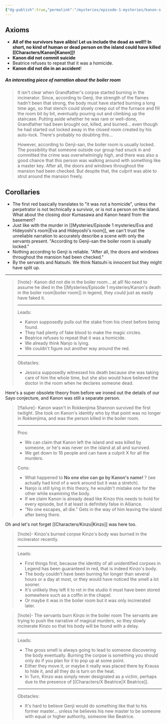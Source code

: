 ```yaml
---
{"dg-publish":true,"permalink":"/mysteries/episode-1-mysteries/kanon-s-death-in-the-boiler-room/","contentClasses":"red-links red-truth center-headings"}
---
```


## Axioms
- __All of the survivors have alibis! Let us include the dead as well!! In short, no kind of human or dead person on the island could have killed [[Characters/Kanon\|Kanon]]!__
- __Kanon did not commit suicide__
- Beatrice refuses to repeat that it was a homicide.
- __Kanon did not die in an accident__!


##### An interesting piece of narration about the boiler room
> It isn't clear when Grandfather's corpse started burning in the incinerator. Since, according to Genji, the strength of the flames hadn't been that strong, the body must have started burning a long time ago, so that stench could slowly creep out of the furnace and fill the room bit by bit, eventually pouring out and climbing up the staircase. Putting aside whether he was rare or well-done, Grandfather had been brought out, killed, and burned... even though he had started out locked away in the closed room created by his auto-lock. There's probably no doubting this...  
>   
> However, according to Genji-san, the boiler room is usually locked. The possibility that someone outside our group had snuck in and committed the crime was overwhelmingly high, and there was also a good chance that this person was walking around with something like a master key. After all, the doors and windows throughout the mansion had been checked. But despite that, the culprit was able to strut around the mansion freely.


## Corollaries
- The first red basically translates to "it was not a homicide", unless the perpetrator is not technically a survivor, or is not a person on the island.
 What about the closing door Kumasawa and Kanon heard from the basement?
- Just like with the murder in [[Mysteries/Episode 1 mysteries/Eva and Hideyoshi's room\|Eva and Hideyoshi's room]], we can't trust the unreliable narration to accurately describe a scene with only the servants present.
"According to Genji-san the boiler room is usually locked."
- Nothing according to Genji is reliable.
"After all, the doors and windows throughout the mansion had been checked."
- By the servants and Natsuhi. We think Natsuhi is innocent but they might have split up.

---


<div class="transclusion internal-embed is-loaded"><div class="markdown-embed">



> [!note]- Kanon did not die in the boiler room... at all!
> No need to assume he died in the [[Mysteries/Episode 1 mysteries/Kanon's death in the boiler room\|boiler room]] in legend, they could just as easily have faked it.
> 
> ---
> Leads:
> - Kanon supposedly pulls out the stake from his chest before being found.
> - They had plenty of fake blood to make the magic circles.
> - Beatrice refuses to repeat that it was a homicide.
> - We already think Nanjo is lying.
> - We couldn't figure out another way around the red.
> ---
> Obstacles:
> - Jessica supposedly witnessed his death because she was taking care of him the whole time, but she also would have believed the doctor in the room when he declares someone dead.

</div></div>


Here's a super obsolete theory from before we ironed out the details of our Sayo conjecture, and Kanon was still a separate person.
> [!failure]- Kanon wasn't in Rokkenjima
> Shannon survived the first twilight. She took on Kanon's identity who by that point was no longer in Rokkenjima, and was the person killed in the boiler room.
> 
> ---
> Pros:
> - We can claim that Kanon left the island and was killed by someone, or he's was never on the island at all and survived.
> - We get down to 16 people and can have a culprit X for all the murders.
> 
> Cons:
> - What happened to __No one else can go by Kanon's name!__ ? (we actually had kind of a work around but it was a stretch).
> - Nanjo is still lying in this theory, he wouldn't mistake one for the other while examining the body.
> - If we claim Kanon is already dead like Kinzo this needs to hold for every episode, but it at least is definitely false in Alliance.
> - "No one escapes, all die." Gets in the way of him leaving the island after being there.


Oh and let's not forget [[Characters/Kinzo\|Kinzo]] was here too.


<div class="transclusion internal-embed is-loaded"><div class="markdown-embed">



> [!note]- Kinzo's burned corpse
> Kinzo's body was burned in the incinerator recently.
> 
> ---
> Leads:
> - First things first, because the identity of all unidentified corpses in Legend has been guaranteed in red, that is indeed Kinzo's body.
> - The body couldn't have been burning for longer than several hours or a day at most, or they would have noticed the smell a lot sooner.
> - It's unlikely they left it to rot in the studio it must have been stored somewhere such as a coffin in the chapel.
>- Or maybe it was in the boiler room but it was only incinerated later.

</div></div>


<div class="transclusion internal-embed is-loaded"><div class="markdown-embed">



> [!note]- The servants burn Kinzo in the boiler room
> The servants are trying to push the narrative of magical murders, so they slowly incinerate Kinzo so that his body will be found with a delay. 
> 
> ---
> Leads:
> - The gross smell is always going to lead to someone discovering the body eventually. Burning the corpse is something you should only do if you plan for it to pop up at some point.
> - Either they move it, or maybe it really was placed there by Krauss to hide it, and all they do is turn on the heat.
> - In Turn, Kinzo was simply never designated as a victim, perhaps due to the presence of [[Characters/X Beatrice\|X Beatrice]].
> ---
> Obstacles:
> - It's hard to believe Genji would do something like that to his former master... unless he believes his new master to be someone with equal or higher authority, someone like Beatrice.

</div></div>

